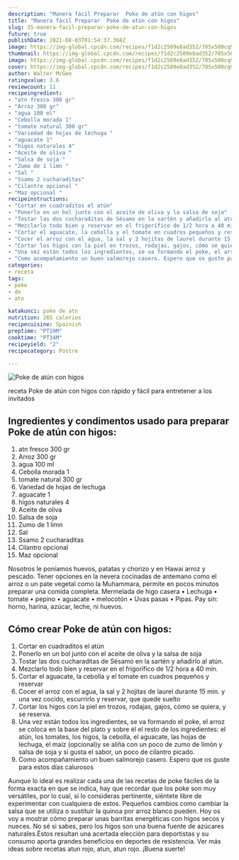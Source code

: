 ```yaml
---
description: "Manera fácil Preparar  Poke de atún con higos"
title: "Manera fácil Preparar  Poke de atún con higos"
slug: 35-manera-facil-preparar-poke-de-atun-con-higos
future: true
publishDate: 2021-08-03T01:54:37.368Z
image: https://img-global.cpcdn.com/recipes/f1d2c2509e8ad352/705x500cq90/poke-de-atun-con-higos-foto-principal.jpg
thumbnail: https://img-global.cpcdn.com/recipes/f1d2c2509e8ad352/705x500cq90/poke-de-atun-con-higos-foto-principal.jpg
image: https://img-global.cpcdn.com/recipes/f1d2c2509e8ad352/705x500cq90/poke-de-atun-con-higos-foto-principal.jpg
cover: https://img-global.cpcdn.com/recipes/f1d2c2509e8ad352/705x500cq90/poke-de-atun-con-higos-foto-principal.jpg
author: Walter McGee
ratingvalue: 3.6
reviewcount: 11
recipeingredient:
- "atn fresco 300 gr"
- "Arroz 300 gr"
- "agua 100 ml"
- "Cebolla morada 1"
- "tomate natural 300 gr"
- "Variedad de hojas de lechuga "
- "aguacate 1"
- "higos naturales 4"
- "Aceite de oliva "
- "Salsa de soja "
- "Zumo de 1 limn "
- "Sal "
- "Ssamo 2 cucharaditas"
- "Cilantro opcional "
- "Maz opcional "
recipeinstructions:
- "Cortar en cuadraditos el atún"
- "Ponerlo en un bol junto con el aceite de oliva y la salsa de soja"
- "Tostar las dos cucharaditas de Sésamo en la sartén y añadirlo al atún."
- "Mezclarlo todo bien y reservar en el frigorífico de 1/2 hora a 40 min."
- "Cortar el aguacate, la cebolla y el tomate en cuadros pequeños y reservar"
- "Cocer el arroz con el agua, la sal y 2 hojitas de laurel durante 15 min. y una vez cocido, escurrirlo y reservar, que quede suelto"
- "Cortar los higos con la piel en trozos, rodajas, gajos, cómo se quiera, y se reserva."
- "Una vez están todos los ingredientes, se va formando el poke, el arroz se coloca en la base del plato y sobre él el resto de los ingredientes: el atún, los tomates, los higos, la cebolla, el aguacate, las hojas de lechuga, el maíz (opcional)y se aliña con un poco de zumo de limón y salsa de soja y si gusta el sabor, un poco de cilantro picado."
- "Como acompañamiento un buen salmorejo casero. Espero que os guste para estos días calurosos"
categories:
- receta
tags:
- poke
- de
- atn

katakunci: poke de atn 
nutrition: 265 calories
recipecuisine: Spainish
preptime: "PT19M"
cooktime: "PT34M"
recipeyield: "2"
recipecategory: Postre

---
```



![Poke de atún con higos](https://img-global.cpcdn.com/recipes/f1d2c2509e8ad352/705x500cq90/poke-de-atun-con-higos-foto-principal.jpg)

receta Poke de atún con higos con rápido y fácil para entretener a los invitados

<!--inarticleads1-->

## Ingredientes y condimentos usado para preparar Poke de atún con higos:

1. atn fresco 300 gr
1. Arroz 300 gr
1. agua 100 ml
1. Cebolla morada 1
1. tomate natural 300 gr
1. Variedad de hojas de lechuga 
1. aguacate 1
1. higos naturales 4
1. Aceite de oliva 
1. Salsa de soja 
1. Zumo de 1 limn 
1. Sal 
1. Ssamo 2 cucharaditas
1. Cilantro opcional 
1. Maz opcional 

Nosotros le poníamos huevos, patatas y chorizo y en Hawai arroz y pescado. Tener opciones en la nevera cocinadas de antemano como el arroz o un pate vegetal como la Muhammara, permite en pocos minutos preparar una comida completa. Mermelada de higo casera • Lechuga • tomate • pepino • aguacate • melocotón • Uvas pasas • Pipas. Pay sin: horno, harina, azúcar, leche, ni huevos. 

<!--inarticleads2-->

## Cómo crear Poke de atún con higos:

1. Cortar en cuadraditos el atún
1. Ponerlo en un bol junto con el aceite de oliva y la salsa de soja
1. Tostar las dos cucharaditas de Sésamo en la sartén y añadirlo al atún.
1. Mezclarlo todo bien y reservar en el frigorífico de 1/2 hora a 40 min.
1. Cortar el aguacate, la cebolla y el tomate en cuadros pequeños y reservar
1. Cocer el arroz con el agua, la sal y 2 hojitas de laurel durante 15 min. y una vez cocido, escurrirlo y reservar, que quede suelto
1. Cortar los higos con la piel en trozos, rodajas, gajos, cómo se quiera, y se reserva.
1. Una vez están todos los ingredientes, se va formando el poke, el arroz se coloca en la base del plato y sobre él el resto de los ingredientes: el atún, los tomates, los higos, la cebolla, el aguacate, las hojas de lechuga, el maíz (opcional)y se aliña con un poco de zumo de limón y salsa de soja y si gusta el sabor, un poco de cilantro picado.
1. Como acompañamiento un buen salmorejo casero. Espero que os guste para estos días calurosos


Aunque lo ideal es realizar cada una de las recetas de poke fáciles de la forma exacta en que se indica, hay que recordar que los poke son muy versátiles, por lo cual, si lo consideras pertinente, siéntete libre de experimentar con cualquiera de estos. Pequeños cambios como cambiar la salsa que se utiliza o sustituir la quinoa por arroz blanco pueden. Hoy os voy a mostrar cómo preparar unas barritas energéticas con higos secos y nueces. No sé si sabes, pero los higos son una buena fuente de azúcares naturales.Éstos resultan una acertada elección para deportistas y su consumo aporta grandes beneficios en deportes de resistencia. Ver más ideas sobre recetas atun rojo, atun, atun rojo. 
¡Buena suerte!

